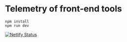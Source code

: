 # Telemetry of front-end tools

```
npm install
npm run dev
```

[![Netlify Status](https://api.netlify.com/api/v1/badges/c1c3af0b-29c2-4f35-ab61-c147f74a623a/deploy-status)](https://app.netlify.com/sites/fe-telemetry/deploys)
